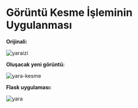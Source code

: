 # Görüntü Kesme İşleminin Uygulanması

**Orijinali:**

![yaraizi](https://user-images.githubusercontent.com/59111328/136809517-3dca13b8-ad36-4758-b321-468e4de1fa0a.jpg)

**Oluşacak yeni görüntü:**

![yara-kesme](https://user-images.githubusercontent.com/59111328/136809529-ac016da0-6c57-4984-840f-93a80fa4fcae.jpg)

**Flask uygulaması:**

![yara](https://user-images.githubusercontent.com/59111328/136809972-41c26d06-0ec0-47c1-bd56-5693a0fb01fd.PNG)
